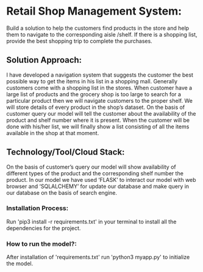 # Retail Shop Management System:
Build a solution to help the customers find products in the store and help them to navigate to the corresponding aisle /shelf. If there is a shopping list, provide the best shopping trip to complete the purchases.

## Solution Approach:
I have developed a navigation system that suggests the customer the best possible way to get the items in his list in  a shopping mall.
	Generally customers come with a shopping list in the stores. When customer have a large list of products and the  grocery shop is too large to search for a particular product then we will navigate customers to the proper shelf.  We will store details of every product in the shop’s dataset. On the basis of customer query our model will tell the customer about the availability of the product and shelf number where it is present.
	When the customer will be done with his/her list, we will finally show a list consisting of all the items available in the shop at that moment.

## Technology/Tool/Cloud Stack:
On the basis of customer’s query our model will show availability of different types of the product and the corresponding shelf number the product.
In our model we have used ‘FLASK’ to interact our model with web browser and ‘SQLALCHEMY’ for update our database and make query in our database on the basis of search engine.

### Installation Process:
Run 'pip3 install -r requirements.txt' in your terminal to install all the dependencies for the project.

### How to run the model?:
After installation of 'requirements.txt' run 'python3 myapp.py' to initialize the model.
